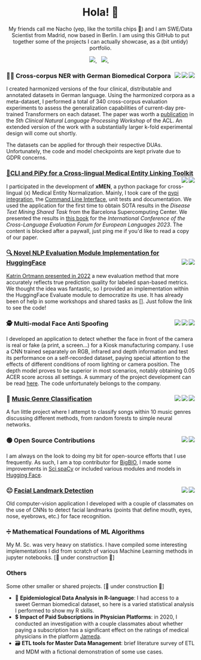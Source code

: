 <h1 align='center'>
  Hola! 👋
</h1>

<p align='center'>
  My friends call me Nacho (yep, like the tortilla chips 🌮) and I am SWE/Data Scientist from Madrid, now based in Berlin. I am using this GitHub to put together some of the projects I can actually showcase, as a (bit untidy) portfolio.
</p>

<p align='center'>
  
  <a href="https://www.linkedin.com/in/illorca/">
    <img src="https://img.shields.io/badge/linkedin-%230077B5.svg?&style=for-the-badge&logo=linkedin&logoColor=white" />
  </a>&nbsp;&nbsp;
  <a href="mailto:madwayesp@gmail.com">
    <img src="https://img.shields.io/badge/Gmail-D14836?style=for-the-badge&logo=gmail&logoColor=white" />        
  </a>&nbsp;&nbsp;
  
</p>

### 👩‍⚕️ Cross-corpus NER with German Biomedical Corpora <img align="right" src="https://tinyurl.com/2p9ft7xf"/> <img align="right" src="https://img.shields.io/badge/torch-EE4C2C?style=for-the-badge&logo=pytorch&logoColor=white"/> <img align="right" src="https://img.shields.io/badge/W&B-FFBE00?style=for-the-badge&logo=WeightsAndBiases&logoColor=white" />
I created harmonized versions of the four clinical, distributable and annotated datasets in German language. Using the harmonized corpora as a meta-dataset, I performed a total of 340 cross-corpus evaluation experiments to assess the generalization capabilities of current-day pre-trained Transformers on each dataset. The paper was worth a [publication](https://aclanthology.org/2023.clinicalnlp-1.23/) in the _5th Clinical Natural Language Processing Workshop_ of the ACL. An extended version of the work with a substantially larger k-fold experimental design will come out shortly. 

The datasets can be applied for through their respective DUAs. Unfortunately, the code and model checkpoints are kept private due to GDPR concerns. 

### [📱CLI and PiPy for a Cross-lingual Medical Entity Linking Toolkit](https://github.com/hpi-dhc/xmen) <img align="right" src="https://img.shields.io/badge/pypi-3775A9?style=for-the-badge&logo=pypi&logoColor=white" /> <img align="right" src="https://img.shields.io/badge/Shell_Script-121011?style=for-the-badge&logo=gnu-bash&logoColor=white" />
I participated in the development of __xMEN__, a python package for cross-lingual (x) Medical Entity Normalization. Mainly, I took care of the [pypi integration](https://pypi.org/project/xmen/), the [Command Line Interface](https://github.com/hpi-dhc/xmen/tree/main/xmen/cli), unit tests and documentation. We used the application for the first time to obtain SOTA results in the _Disease Text Mining Shared Task_ from the Barcelona Supercomputing Center. We presented the results in [this book](https://link.springer.com/chapter/10.1007/978-3-031-42448-9_12#citeas) for the _International Conference of the Cross-Language Evaluation Forum for European Languages 2023_. The content is blocked after a paywall, just ping me if you'd like to read a copy of our paper.

### [🔍 Novel NLP Evaluation Module Implementation for HuggingFace](https://huggingface.co/spaces/hpi-dhc/FairEval/tree/main) <img align="right" src="https://tinyurl.com/2p9ft7xf"/> <img align="right" src="https://img.shields.io/badge/Python-FFD43B?style=for-the-badge&logo=python&logoColor=blue" />
[Katrin Ortmann presented in 2022](https://aclanthology.org/2022.lrec-1.150) a new evaluation method that more accurately reflects true prediction quality for labeled span-based metrics. We thought the idea was fantastic, so I provided an implementation within the HuggingFace Evaluate module to democratize its use. It has already been of help in some workshops and shared tasks as []. Just follow the link to see the code!
 
### 🕵️ Multi-modal Face Anti Spoofing <img align="right" src="https://img.shields.io/badge/OpenCV-27338e?style=for-the-badge&logo=OpenCV&logoColor=white" /> <img align="right" src="https://img.shields.io/badge/Numpy-777BB4?style=for-the-badge&logo=numpy&logoColor=white" /> <img align="right" src="https://img.shields.io/badge/PyTorch-EE4C2C?style=for-the-badge&logo=pytorch&logoColor=white" />
I developed an application to detect whether the face in front of the camera is real or fake (a print, a screen...) for a Kiosk manufacturing company. I use a CNN trained separately on RGB, infrared and depth information and test its performance on a self-recorded dataset, paying special attention to the effects of different conditions of room lighting or camera position. The depth model proves to be superior in most scenarios, notably obtaining 0.05 ACER score across all settings. A summary of the project development can be read [here](https://drive.google.com/file/d/1d7eMCKSXbZ7GW82jbXNbqPdGC_p_TZWj/view?usp=sharing). The code unfortunately belongs to the company.

### 🎻 [Music Genre Classification](https://github.com/nachollorca/musicator) <img align="right" src="https://img.shields.io/badge/Streamlit-FF4B4B?style=for-the-badge&logo=Streamlit&logoColor=white" /> <img align="right" src="https://img.shields.io/badge/Keras-FF0000?style=for-the-badge&logo=keras&logoColor=white" /> <img align="right" src="https://img.shields.io/badge/Pandas-2C2D72?style=for-the-badge&logo=pandas&logoColor=white" />
A fun little project where I attempt to classify songs within 10 music genres discussing different methods, from random forests to simple neural networks. 

### 🟢 Open Source Contributions <img align="right" src="https://tinyurl.com/2p9ft7xf"/> <img align="right" src="https://img.shields.io/badge/GitHub-100000?style=for-the-badge&logo=github&logoColor=white"/>
I am always on the look to doing my bit for open-source efforts that I use frequently. As such, I am a top contributor for [BigBIO](https://github.com/bigscience-workshop/biomedical/graphs/contributors), I made some improvements in [Sci spaCy](https://github.com/allenai/scispacy/pull/478) or included various modules and models in [Hugging Face](https://huggingface.co/hpi-dhc).

### 😐 [Facial Landmark Detection](https://github.com/nachollorca/facial-landmark-detection/) <img align="right" src="https://img.shields.io/badge/OpenCV-27338e?style=for-the-badge&logo=OpenCV&logoColor=white" /> <img align="right" src="https://img.shields.io/badge/Jupyter-F37626.svg?&style=for-the-badge&logo=Jupyter&logoColor=white" />
Old computer-vision application I developed with a couple of classmates on the use of CNNs to detect facial landmarks (points that define mouth, eyes, nose, eyebrows, etc.) for face recognition.

### ➗ Mathematical Foundations of ML Algorithms 
My M. Sc. was very heavy on statistics. I have compiled some interesting implementations I did from scratch of various Machine Learning methods in jupyter notebooks. 
[🚧 under construction 🚧]

### Others 
Some other smaller or shared projects. [🚧 under construction 🚧]
- 🦠 __Epidemiological Data Analysis in R-language__: I had access to a sweet German biomedical dataset, so here is a varied statistical analysis I performed to show my R skills.
- 💲 __Impact of Paid Subscriptions in Physician Platforms__: in 2020, I conducted an investigation with a couple classmates about whether paying a subscription has a significant effect on the ratings of medical physicians in the platform [Jameda](https://www.jameda.de/). 
- 🗃️ __ETL tools for Master Data Management__: brief literature survey of ETL and MDM with a fictional demonstration of some use cases.
